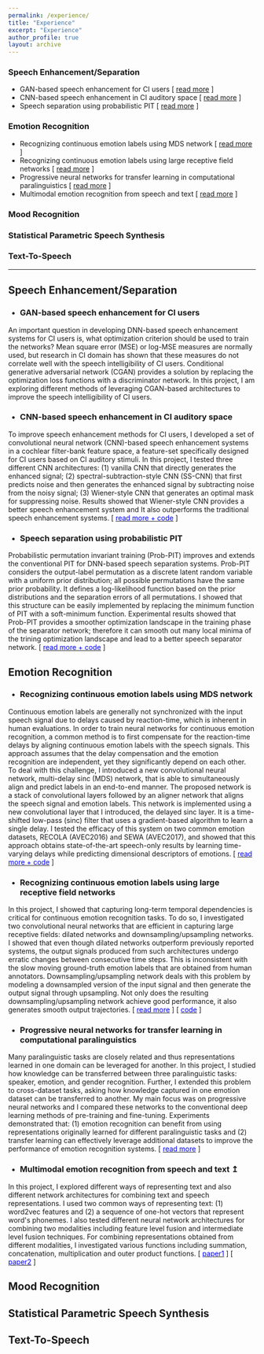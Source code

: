 ```yaml
---
permalink: /experience/
title: "Experience"
excerpt: "Experience"
author_profile: true
layout: archive
---
```


### Speech Enhancement/Separation

* GAN-based speech enhancement for CI users [ <span style="color:blue;"><a href="#gan-enhancement">read more</a></span> ]
* CNN-based speech enhancement in CI auditory space [ <span style="color:blue;"><a href="#cnn-enhancement">read more</a></span> ]
* Speech separation using probabilistic PIT [ <span style="color:blue;"><a href="#pit">read more</a></span> ]

### Emotion Recognition

* Recognizing continuous emotion labels using MDS network [ <span style="color:blue;"><a href="#mds-net">read more</a></span> ]
* Recognizing continuous emotion labels using large receptive field networks [ <span style="color:blue;"><a href="#lr-nets">read more</a></span> ]
* Progressive neural networks for transfer learning in computational paralinguistics [ <span style="color:blue;"><a href="#pnn">read more</a></span> ]
* Multimodal emotion recognition from speech and text [ <span style="color:blue;"><a href="#multimodal">read more</a></span> ]

### Mood Recognition

### Statistical Parametric Speech Synthesis

### Text-To-Speech

---

Speech Enhancement/Separation
-----------------------------

<a name="gan-enhancement"></a>
* ### GAN-based speech enhancement for CI users
An important question in developing DNN-based speech enhancement systems for CI users is, what optimization criterion should be used to train the networks? Mean square error (MSE) or log-MSE measures are normally used, but research in CI domain has shown that these measures do not correlate well with the speech intelligibility of CI users. Conditional generative adversarial network (CGAN) provides a solution by replacing the optimization loss functions with a discriminator network. In this project, I am exploring different methods of leveraging CGAN-based architectures to improve the speech intelligibility of CI users.

<a name="cnn-enhancement"></a>
* ### CNN-based speech enhancement in CI auditory space
To improve speech enhancement methods for CI users, I developed a set of convolutional neural network (CNN)-based speech enhancement systems in a cochlear filter-bank feature space, a feature-set specifically designed for CI users based on CI auditory stimuli. In this project, I tested three different CNN architectures: (1) vanilla CNN that directly generates the enhanced signal; (2) spectral-subtraction-style CNN (SS-CNN) that first predicts noise and then generates the enhanced signal by subtracting noise from the noisy signal; (3) Wiener-style CNN that generates an optimal mask for suppressing noise. Results showed that Wiener-style CNN provides a better speech enhancement system and It also outperforms the traditional speech enhancement systems.
[ [<span style="color:blue;">read more + code</span>](https://github.com/soheil-khorram/DNN-based-speech-enhancement) ]

<a name="pit"></a>
* ### Speech separation using probabilistic PIT
Probabilistic permutation invariant training (Prob-PIT) improves and extends the conventional PIT for DNN-based speech separation systems. Prob-PIT considers the output-label permutation as a discrete latent random variable with a uniform prior distribution; all possible permutations have the same prior probability. It defines a log-likelihood function based on the prior distributions and the separation errors of all permutations. I showed that this structure can be easily implemented by replacing the minimum function of PIT with a soft-minimum function. Experimental results showed that Prob-PIT provides a smoother optimization landscape in the training phase of the separator network; therefore it can smooth out many local minima of the trining optimization landscape and lead to a better speech separator network.
[ [<span style="color:blue;">read more + code</span>](https://github.com/soheil-khorram/Prob-PIT) ]

Emotion Recognition
-----------------------------

<a name="mds-net"></a>
* ### Recognizing continuous emotion labels using MDS network
Continuous emotion labels are generally not synchronized with the input speech signal due to delays caused by reaction-time, which is inherent in human evaluations. In order to train neural networks for continuous emotion recognition, a common method is to first compensate for the reaction-time delays by aligning continuous emotion labels with the speech signals. This approach assumes that the delay compensation and the emotion recognition are independent, yet they significantly depend on each other. To deal with this challenge, I introduced a new convolutional neural network, multi-delay sinc (MDS) network, that is able to simultaneously align and predict labels in an end-to-end manner. The proposed network is a stack of convolutional layers followed by an aligner network that aligns the speech signal and emotion labels. This network is implemented using a new convolutional layer that I introduced, the delayed sinc layer. It is a time-shifted low-pass (sinc) filter that uses a gradient-based algorithm to learn a single delay. I tested the efficacy of this system on two common emotion datasets, RECOLA (AVEC2016) and SEWA (AVEC2017), and showed that this approach obtains state-of-the-art speech-only results by learning time-varying delays while predicting dimensional descriptors of emotions.
[ [<span style="color:blue;">read more + code</span>](https://github.com/soheil-khorram/MDS-network) ]

<a name="lr-nets"></a>
* ### Recognizing continuous emotion labels using large receptive field networks
In this project, I showed that capturing long-term temporal dependencies is critical for continuous emotion recognition tasks. To do so, I investigated two convolutional neural networks that are efficient in capturing large receptive fields: dilated networks and downsampling/upsampling networks. I showed that even though dilated networks outperform previously reported systems, the output signals produced from such architectures undergo erratic changes between consecutive time steps. This is inconsistent with the slow moving ground-truth emotion labels that are obtained from human annotators. Downsampling/upsampling network deals with this problem by modeling a downsampled version of the input signal and then generate the output signal through upsampling. Not only does the resulting downsampling/upsampling network achieve good performance, it also generates smooth output trajectories.
[ [<span style="color:blue;">read more</span>](capturing-long-term.pdf) ]
[ [<span style="color:blue;">code</span>](https://github.com/soheil-khorram/neural-network) ]

<a name="pnn"></a>
* ### Progressive neural networks for transfer learning in computational paralinguistics
Many paralinguistic tasks are closely related and thus representations learned in one domain can be leveraged for another. In this project, I studied how knowledge can be transferred between three paralinguistic tasks: speaker, emotion, and gender recognition. Further, I extended this problem to cross-dataset tasks, asking how knowledge captured in one emotion dataset can be transferred to another. My main focus was on progressive neural networks and I compared these networks to the conventional deep learning methods of pre-training and fine-tuning. Experiments demonstrated that: (1) emotion recognition can benefit from using representations originally learned for different paralinguistic tasks and (2) transfer learning can effectively leverage additional datasets to improve the performance of emotion recognition systems.
[ [<span style="color:blue;">read more</span>](progressive.pdf) ]

<a name="multimodal"></a>
* ### Multimodal emotion recognition from speech and text ↥
In this project, I explored different ways of representing text and also different network architectures for combining text and speech representations. I used two common ways of representing text: (1) word2vec features and (2) a sequence of one-hot vectors that represent word's phonemes. I also tested different neural network architectures for combining two modalities including feature level fusion and intermediate level fusion techniques. For combining representations obtained from different modalities, I investigated various functions including summation, concatenation, multiplication and outer product functions.
[ [<span style="color:blue;">paper1</span>](exploiting_acoustic_and_lexical_properties.pdf) ]
[ [<span style="color:blue;">paper2</span>](pooling.pdf) ]

Mood Recognition
----------------


Statistical Parametric Speech Synthesis
---------------------------------------


Text-To-Speech
---------------------------------------
